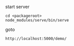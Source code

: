 start server

    cd <packageroot>
    node_modules/serve/bin/serve
    
goto

    http://localhost:5000/demo/
    

